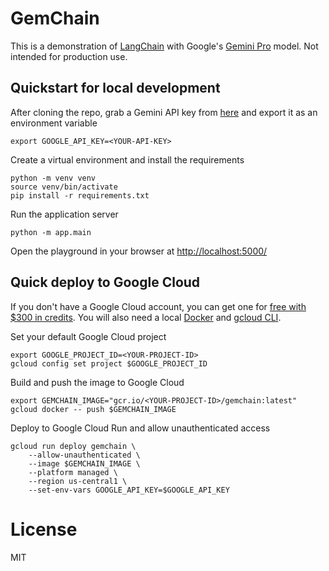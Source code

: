 # GemChain

This is a demonstration of [LangChain](https://www.langchain.com/) with Google's [Gemini Pro](https://ai.google.dev/) model. Not intended for production use.

## Quickstart for local development

After cloning the repo, grab a Gemini API key from [here](https://makersuite.google.com/app/apikey) and export it as an environment variable

```shell
export GOOGLE_API_KEY=<YOUR-API-KEY>
```

Create a virtual environment and install the requirements

```shell
python -m venv venv
source venv/bin/activate
pip install -r requirements.txt
```

Run the application server
```shell
python -m app.main
```

Open the playground in your browser at [http://localhost:5000/](http://localhost:5000/)

## Quick deploy to Google Cloud

If you don't have a Google Cloud account, you can get one for [free with $300 in credits](https://cloud.google.com/free?hl=en). You will also need a local [Docker](https://docs.docker.com/get-docker/) and [gcloud CLI](https://cloud.google.com/sdk/gcloud).

Set your default Google Cloud project
```shell
export GOOGLE_PROJECT_ID=<YOUR-PROJECT-ID>
gcloud config set project $GOOGLE_PROJECT_ID
```

Build and push the image to Google Cloud
```shell
export GEMCHAIN_IMAGE="gcr.io/<YOUR-PROJECT-ID>/gemchain:latest"
gcloud docker -- push $GEMCHAIN_IMAGE
```

Deploy to Google Cloud Run and allow unauthenticated access
```shell
gcloud run deploy gemchain \
    --allow-unauthenticated \
    --image $GEMCHAIN_IMAGE \
    --platform managed \
    --region us-central1 \
    --set-env-vars GOOGLE_API_KEY=$GOOGLE_API_KEY
```

# License

MIT